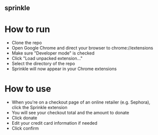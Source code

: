 ## sprinkle

# How to run
- Clone the repo
- Open Google Chrome and direct your browser to chrome://extensions
- Make sure "Developer mode" is checked
- Click "Load unpacked extension..."
- Select the directory of the repo
- Sprinkle will now appear in your Chrome extensions

# How to use
- When you're on a checkout page of an online retailer (e.g. Sephora), click the Sprinkle extension
- You will see your checkout total and the amount to donate
- Click donate
- Edit your credit card information if needed
- Click confirm 
